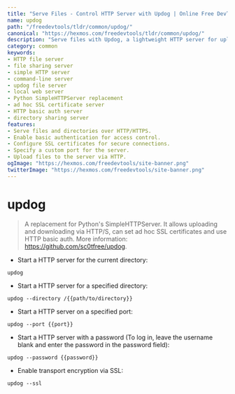 ```yaml
---
title: "Serve Files - Control HTTP Server with Updog | Online Free DevTools by Hexmos"
name: updog
path: "/freedevtools/tldr/common/updog/"
canonical: "https://hexmos.com/freedevtools/tldr/common/updog/"
description: "Serve files with Updog, a lightweight HTTP server for uploads and downloads. Quickly share files and directories with basic auth and SSL support. Free online tool, no registration required."
category: common
keywords:
- HTTP file server
- file sharing server
- simple HTTP server
- command-line server
- updog file server
- local web server
- Python SimpleHTTPServer replacement
- ad hoc SSL certificate server
- HTTP basic auth server
- directory sharing server
features:
- Serve files and directories over HTTP/HTTPS.
- Enable basic authentication for access control.
- Configure SSL certificates for secure connections.
- Specify a custom port for the server.
- Upload files to the server via HTTP.
ogImage: "https://hexmos.com/freedevtools/site-banner.png"
twitterImage: "https://hexmos.com/freedevtools/site-banner.png"
---
```


# updog

> A replacement for Python's SimpleHTTPServer.
> It allows uploading and downloading via HTTP/S, can set ad hoc SSL certificates and use HTTP basic auth.
> More information: <https://github.com/sc0tfree/updog>.

- Start a HTTP server for the current directory:

`updog`

- Start a HTTP server for a specified directory:

`updog --directory /{{path/to/directory}}`

- Start a HTTP server on a specified port:

`updog --port {{port}}`

- Start a HTTP server with a password (To log in, leave the username blank and enter the password in the password field):

`updog --password {{password}}`

- Enable transport encryption via SSL:

`updog --ssl`
